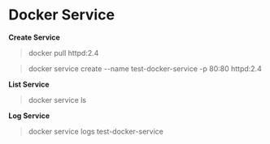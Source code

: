 # Docker Service

__Create Service__

> docker pull httpd:2.4

> docker service create --name test-docker-service -p 80:80 httpd:2.4

__List Service__

> docker service ls


__Log Service__

> docker service logs test-docker-service